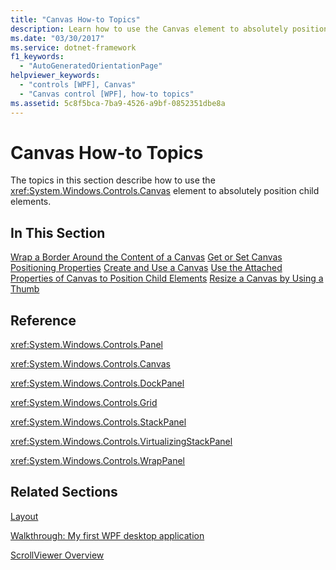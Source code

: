 ```yaml
---
title: "Canvas How-to Topics"
description: Learn how to use the Canvas element to absolutely position child elements, by means of the collection of links in this article.
ms.date: "03/30/2017"
ms.service: dotnet-framework
f1_keywords:
  - "AutoGeneratedOrientationPage"
helpviewer_keywords:
  - "controls [WPF], Canvas"
  - "Canvas control [WPF], how-to topics"
ms.assetid: 5c8f5bca-7ba9-4526-a9bf-0852351dbe8a
---
```

# Canvas How-to Topics

The topics in this section describe how to use the <xref:System.Windows.Controls.Canvas> element to absolutely position child elements.

## In This Section

[Wrap a Border Around the Content of a Canvas](how-to-wrap-a-border-around-the-content-of-a-canvas.md)
[Get or Set Canvas Positioning Properties](how-to-get-or-set-canvas-positioning-properties.md)
[Create and Use a Canvas](how-to-create-and-use-a-canvas.md)
[Use the Attached Properties of Canvas to Position Child Elements](how-to-use-the-attached-properties-of-canvas-to-position-child-elements.md)
[Resize a Canvas by Using a Thumb](how-to-resize-a-canvas-by-using-a-thumb.md)

## Reference

<xref:System.Windows.Controls.Panel>

<xref:System.Windows.Controls.Canvas>

<xref:System.Windows.Controls.DockPanel>

<xref:System.Windows.Controls.Grid>

<xref:System.Windows.Controls.StackPanel>

<xref:System.Windows.Controls.VirtualizingStackPanel>

<xref:System.Windows.Controls.WrapPanel>

## Related Sections

[Layout](../advanced/layout.md)

[Walkthrough: My first WPF desktop application](../get-started/walkthrough-my-first-wpf-desktop-application.md)

[ScrollViewer Overview](scrollviewer-overview.md)
